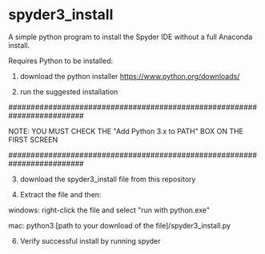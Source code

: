 # spyder3_install
A simple python program to install the Spyder IDE without a full Anaconda install.

Requires Python to be installed:

1. download the python installer https://www.python.org/downloads/

2. run the suggested installation

#########################################################################

NOTE: YOU MUST CHECK THE "Add Python 3.x to PATH" BOX ON THE FIRST SCREEN

#########################################################################

3. download the spyder3_install file from this repository

5. Extract the file and then:

  windows: right-click the file and select "run with python.exe"

  mac: python3 [path to your download of the file]/spyder3_install.py

6. Verify successful install by running spyder